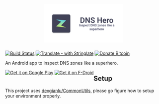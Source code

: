 <h1 align=center>
<img src="Graphics/Banner.png" width=50%>
</h1>

[![Build Status](https://travis-ci.com/devgianlu/DNSHero.svg?branch=master)](https://travis-ci.com/devgianlu/DNSHero)
[![Translate - with Stringlate](https://img.shields.io/badge/translate%20with-stringlate-green.svg)](https://lonamiwebs.github.io/stringlate/translate?git=https%3A%2F%2Fgithub.com%2Fdevgianlu%2FDNSHero)
[![Donate Bitcoin](https://img.shields.io/badge/donate-bitcoin-orange.svg)](https://gianlu.xyz/donate/)

An Android app to inspect DNS zones like a superhero.

<div style='float:left'>
<a href='https://play.google.com/store/apps/details?id=com.gianlu.dnshero&pcampaignid=MKT-Other-global-all-co-prtnr-py-PartBadge-Mar2515-1'><img alt='Get it on Google Play' src='https://play.google.com/intl/en_us/badges/images/generic/en_badge_web_generic.png' width='25%' /></a>
<a href='https://f-droid.org/app/com.gianlu.dnshero'><img src='https://f-droid.org/badge/get-it-on.png' alt='Get it on F-Droid' width='25%' /></a>
</div>


## Setup
This project uses [devgianlu/CommonUtils](https://github.com/devgianlu/CommonUtils), please go figure how to setup your environment properly.
